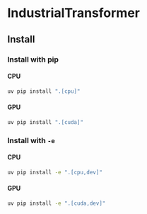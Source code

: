 # IndustrialTransformer

## Install

### Install with pip

#### CPU

```bash
uv pip install ".[cpu]"
```

#### GPU

```bash
uv pip install ".[cuda]"
```

### Install with `-e`

#### CPU

```bash
uv pip install -e ".[cpu,dev]"
```

#### GPU

```bash
uv pip install -e ".[cuda,dev]"
```
